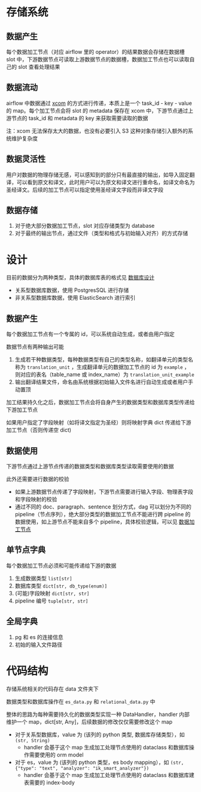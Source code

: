 # 存储系统

## 数据产生

每个数据加工节点（对应 airflow 里的 operator）的结果数据会存储在数据槽 slot 中，下游数据节点可读取上游数据节点的数据槽，数据加工节点也可以读取自己的 slot 查看处理结果

## 数据流动

airflow 中数据通过 [xcom](https://airflow.apache.org/docs/apache-airflow/stable/core-concepts/xcoms.html#xcoms) 的方式进行传递，本质上是一个 task_id - key - value 的 map。每个加工节点会将 slot 的 metadata 保存在 xcom 中，下游节点通过上游节点的 task_id 和 metadata 的 key 来获取需要读取的数据

注：xcom 无法保存太大的数据，也没有必要引入 S3 这种对象存储引入额外的系统维护复杂度

## 数据灵活性

用户对数据的物理存储无感，可以感知到的部分只有最直接的输出，如导入固定翻译，可以看到原文和译文，此时用户可以为原文和译文进行重命名，如译文命名为圣经译文。后续的加工节点可以指定使用圣经译文字段而非译文字段

## 数据存储

1. 对于绝大部分数据加工节点，slot 对应存储类型为 database
2. 对于最终的输出节点，通过文件（类型和格式与初始输入对齐）的方式存储

# 设计

目前的数据分为两种类型，具体的数据库表的格式见 [数据库设计](./database.md) 

- 关系型数据库数据，使用 PostgresSQL 进行存储
- 非关系型数据库数据，使用 ElasticSearch 进行索引

## 数据产生

每个数据加工节点有一个专属的 id，可以系统自动生成，或者由用户指定

数据节点有两种输出可能

1. 生成若干种数据类型，每种数据类型有自己的类型名称，如翻译单元的类型名称为 `translation_unit` ，生成翻译单元的数据加工节点的 id 为 `example` ，则对应的表名（table_name 或 index_name）为 `translation_unit_example`
2. 输出翻译结果文件，命名由系统根据初始输入文件名进行自动生成或者用户手动置顶

加工结果持久化之后，数据加工节点会将自身产生的数据类型和数据库类型传递给下游加工节点

如果用户指定了字段映射（如将译文指定为圣经）则将映射字典 dict 传递给下游加工节点（否则传递空 dict) 

## 数据使用

下游节点通过上游节点传递的数据类型和数据库类型读取需要使用的数据

此外还需要进行数据的校验

- 如果上游数据节点传递了字段映射，下游节点需要进行输入字段、物理表字段和字段映射的校验
- 通过不同的 doc、paragraph、sentence 划分方式，dag 可以划分为不同的 pipeline（节点序列），绝大部分类型的数据加工节点不能进行跨 pipeline 的数据使用，如上游节点不能来自多个 pipeline，具体校验逻辑，可以见 [数据加工节点](./operators.md)

## 单节点字典

每个数据加工节点必须和可能传递给下游的数据

1. 生成数据类型 `list[str]`
2. 数据库类型 `dict[str, db_type(enum)]`
3. (可能)字段映射 `dict[str, str]`
4. pipeline 编号 `tuple[str, str]`

## 全局字典

1. pg 和 es 的连接信息
2. 初始的输入文件路径

# 代码结构

存储系统相关的代码存在 data 文件夹下

数据类型和数据库操作在 `es_data.py` 和 `relational_data.py` 中

整体的思路为每种需要持久化的数据类型实现一种 DataHandler，handler 内部维护一个 map，dict[str, Any]，后续数据的修改仅仅需要修改这个 map

- 对于关系型数据库，value 为 (该列的 python 类型, 数据库存储类型），如 `(str, String)`
    - handler 会基于这个 map 生成加工处理节点使用的 dataclass 和数据库操作需要使用的 orm model
- 对于 es，value 为 (该列的 python 类型，es body mapping），如 `(str, {"type": "text", "analyzer": "ik_smart_analyzer"})`
    - handler 会基于这个 map 生成加工处理节点使用的 dataclass 和数据库建表需要的 index-body